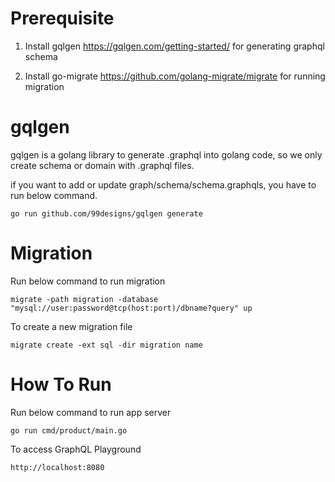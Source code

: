 # Prerequisite

1. Install gqlgen https://gqlgen.com/getting-started/ for generating graphql schema

2. Install go-migrate https://github.com/golang-migrate/migrate for running migration

# gqlgen

gqlgen is a golang library to generate .graphql into golang code, so we only create schema or domain with .graphql files.

if you want to add or update graph/schema/schema.graphqls, you have to run below command.

```
go run github.com/99designs/gqlgen generate
```

# Migration

Run below command to run migration

```
migrate -path migration -database "mysql://user:password@tcp(host:port)/dbname?query" up
```

To create a new migration file

```
migrate create -ext sql -dir migration name
```

# How To Run

Run below command to run app server

```
go run cmd/product/main.go
```

To access GraphQL Playground

```
http://localhost:8080
```